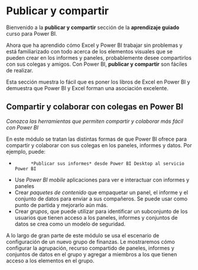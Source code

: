 <properties
   pageTitle="Introducción a los módulos de seguridad y grupos de contenido"
   description="Estas herramientas facilitan compartir y colaborar fácil"
   services="powerbi"
   documentationCenter=""
   authors="davidiseminger"
   manager="mblythe"
   backup=""
   editor=""
   tags=""
   qualityFocus="no"
   qualityDate=""
   featuredVideoId="HlN7o6BvIE4"
   featuredVideoThumb=""
   courseDuration="2m"/>

<tags
   ms.service="powerbi"
   ms.devlang="NA"
   ms.topic="get-started-article"
   ms.tgt_pltfrm="NA"
   ms.workload="powerbi"
   ms.date="09/29/2016"
   ms.author="davidi"/>

# Publicar y compartir

Bienvenido a la **publicar y compartir** sección de la **aprendizaje guiado** curso para Power BI.

Ahora que ha aprendido cómo Excel y Power BI trabajar sin problemas y está familiarizado con todo acerca de los elementos visuales que se pueden crear en los informes y paneles, probablemente desee compartirlos con sus colegas y amigos. Con Power BI, **publicar y compartir** son fáciles de realizar.

Esta sección muestra lo fácil que es poner los libros de Excel en Power BI y demuestra que Power BI y Excel forman una asociación excelente.

## Compartir y colaborar con colegas en Power BI

*Conozca las herramientas que permiten compartir y colaborar más fácil con Power BI*

En este módulo se tratan las distintas formas de que Power BI ofrece para compartir y colaborar con sus colegas en los paneles, informes y datos. Por ejemplo, puede:

-   
            *Publicar sus informes* desde Power BI Desktop al servicio Power BI
-   Use *Power BI mobile* aplicaciones para ver e interactuar con informes y paneles
-   Crear *paquetes de contenido* que empaquetar un panel, el informe y el conjunto de datos para enviar a sus compañeros. Se puede usar como punto de partida y mejorarlo aún más.
-   Crear *grupos*, que puede utilizar para identificar un subconjunto de los usuarios que tienen acceso a los paneles, informes y conjuntos de datos se crea como un modelo de seguridad.

A lo largo de gran parte de este módulo se usa el escenario de configuración de un nuevo grupo de finanzas. Le mostraremos cómo configurar la agrupación, recurso compartido de paneles, informes y conjuntos de datos en el grupo y agregar a miembros a los que tienen acceso a los elementos en el grupo.
